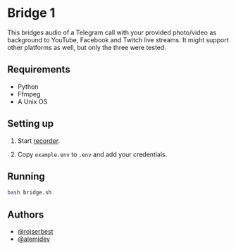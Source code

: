 # Bridge 1

This bridges audio of a Telegram call with your provided photo/video as background to YouTube, Facebook and Twitch live streams. It might support other platforms as well, but only the three were tested.

## Requirements

-   Python
-   Ffmpeg
-   A Unix OS

## Setting up

1. Start [recorder](../recorder).

2. Copy `example.env` to `.env` and add your credentials.

## Running

```bash
bash bridge.sh
```

## Authors

-   [@rojserbest](https://github.com/rojserbest)
-   [@alemidev](https://github.com/alemidev)
